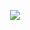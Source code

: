 <p align="center">
  <a href="https://en.wikipedia.org/wiki/Soap_Bubbles_(Chardin)"><img src="https://user-images.githubusercontent.com/25046261/229367399-08bdf122-b5d0-4ff7-92a3-180d842006dc.jpg"></a>
</p>
